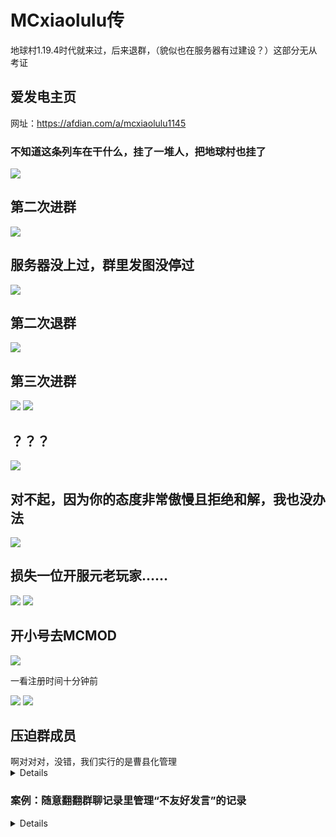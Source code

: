 # MCxiaolulu传

地球村1.19.4时代就来过，后来退群，（貌似也在服务器有过建设？）这部分无从考证

## 爱发电主页

网址：https://afdian.com/a/mcxiaolulu1145

### 不知道这条列车在干什么，挂了一堆人，把地球村也挂了

![](/others/mcxiaolulu/爱发电.jpg)

## 第二次进群

![](/others/mcxiaolulu/第二次进群.png)

## 服务器没上过，群里发图没停过

![](/others/mcxiaolulu/不是来玩服务器的.jpg)



## 第二次退群

![](/others/mcxiaolulu/第二次退群.jpg)

## 第三次进群

![](/others/mcxiaolulu/第三次进群.png)
![](/others/mcxiaolulu/第三次进群2.jpg)

## ？？？

![](/others/mcxiaolulu/？？？.png)

## 对不起，因为你的态度非常傲慢且拒绝和解，我也没办法

![](/others/mcxiaolulu/私信.jpg)

## 损失一位开服元老玩家……

![](/others/mcxiaolulu/被踢了.png)
![](/others/mcxiaolulu/被踢了2.png)

## 开小号去MCMOD

![](/others/mcxiaolulu/mcmod/1.png)


一看注册时间十分钟前

![](/others/mcxiaolulu/mcmod/注册时间.png)
![](/others/mcxiaolulu/mcmod/注册时间2.png)

## 压迫群成员

<summary>啊对对对，没错，我们实行的是曹县化管理</summary>
<details>

亲爱的同志！你！说的就是你！放下你手中的钻石镐！请挺胸收腹，目光坚定地阅读以下伟大服务器的核心指导方针：

1.  **服务器只有一个太阳！** 请自觉抬头，每天入服前在主城广场“伟大领袖”雕像前静默致敬60秒，感谢它赐予我们小麦生长的光芒~~（虽然我们主要吃烤土豆）~~。
2.  **自由矿工？不存在的！** 所有地下的、地上的、水里的、岩浆里的、末地人的以及村民裤兜里的资源（尤其是钻石、绿宝石），统一归服务器“主体矿工团”所有。私自开采视为盗窃国家财产！~~请自觉将挖到的每一块钻石原矿上缴至“主体思想矿物收集箱”（坐标 X0 Y81 Z0）~~，换取象征性“忠诚积分”（积分可兑换泥土一块或崇高荣誉感）。
3.  **身份证明是基本尊严！** 入群即视作自愿成为光荣方块公民。**入群5分钟内必须私聊群主/管理员，庄严提交你的游戏ID！** 并在群昵称后**永久悬挂你的ID**（格式：`你的QQ昵称（[游戏ID]）`或只写游戏ID）。拒绝悬挂或私自抹除ID者，视为 **“无证件非法方块移民”**，将失去获得OP帮助（包括但不限于：解救卡基岩、找回丢失的烤土豆）等基本人权。
4.  **个人崇拜？可以有！领袖清净？必须有！** 群内**禁止**随意@群主和管理！**尤其禁止**在短时间内反复@领袖并发送诸如“这土豆真好吃啊管理”、“今天挖到圆石了吗管理？”等无关紧要的废话！违者视情节轻重处以~~禁言5分钟至终身学习《基岩是怎样炼成的》思想手册~~
5. **低调是美德，显眼是原罪！** 对于“无证件非法方块移民”，群内禁止成为“显眼包”（即：过度活跃刷屏、发表未经核实的“服务器外自由世界传闻”、用夸张表情包淹没领袖头像）。一经发现，无需审判，直接移出群聊进行“个人存在感再校准”~~（俗称：踢你冷静下）~~。
6. **沉默者？可疑！** 入群后**既未悬挂ID也永不发言**的成员，将被视为潜在“思想空洞者”或“敌方信息渗透单元”。伟大服务器将在不定期进行的“人口纯净度扫描”中，**像清理多余蘑菇一样，将您顺带移出群聊**。勿谓言之不预！

7.  **土豆配额，光荣骄傲！** 每日口粮已定额配发：1颗烤土豆（绝版！珍贵！）至你的背包。私自种植、囤积超过3颗土豆视为“资产阶级糖衣炮弹囤积罪”，将接受“思想改造”（在主世界边界挖圆石一周，配发木质稿子一把）。
8.  **信息必须统一！** 所有聊天频道由“中央通讯塔”（一根很高的圆石柱，顶部插着红色羊毛，代表信号）严格管理。请使用指定赞美用语如：“领袖万岁！挖矿不累！”、“土豆香甜！思想领先！”、“苦力怕只是纸老虎！”等。不提倡使用“哈哈”、“666”等庸俗词汇。
9.  **警惕境外方块势力！** 在本服外遇到任何声称来自“自由民主服务器”的玩家，请立即向纠察队员（戴皮革帽、手持木棍者）举报！举报成功者可额外获得半颗土豆（荣誉加成！）。
10.  **我们的目标是...？** 一起建设最伟大、最自给自足、最不被外界理解的方块乌托邦！饿着肚子，但脸上洋溢着为集体奉献的幸福笑容！~~（注：笑容由管理员检查）~~

**入服即宣誓，方块有铁律！若违反上述条例，您将被发配至“再教育矿洞”（人工开采效率低下型）进行劳动与思想的深刻改造，并永久剥夺土豆供应（除了那每日一颗）！**

**现在，同志，请高呼三声“金战虎同志万岁！”并拿起这把光荣的木镐，去为集体的基岩… 呃…为集体的伟大事业挖圆石吧！**

*祝您在服内体验纯净（且有点饿）的快乐！*
*(服务器管理委员会 - 伟大主体思想光辉照耀部 签发)*

---

颤抖了吧？人类

</details>

### 案例：随意翻翻群聊记录里管理“不友好发言”的记录

<details>

![](/others/mcxiaolulu/压迫群成员/1.jpg)
![](/others/mcxiaolulu/压迫群成员/2.jpg)
![](/others/mcxiaolulu/压迫群成员/3.jpg)
![](/others/mcxiaolulu/压迫群成员/4.jpg)
![](/others/mcxiaolulu/压迫群成员/5.jpg)
![](/others/mcxiaolulu/压迫群成员/6.jpg)
![](/others/mcxiaolulu/压迫群成员/7.jpg)
![](/others/mcxiaolulu/压迫群成员/8.jpg)
![](/others/mcxiaolulu/压迫群成员/9.png)
![](/others/mcxiaolulu/压迫群成员/10.png)
![](/others/mcxiaolulu/压迫群成员/11.png)
![](/others/mcxiaolulu/压迫群成员/12.mp4)
![](/others/mcxiaolulu/压迫群成员/13.jpg)
![](/others/mcxiaolulu/压迫群成员/14.png)

</details>